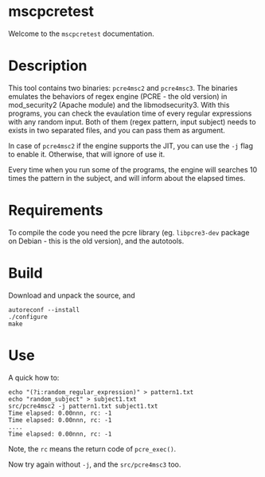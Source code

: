 mscpcretest
===========

Welcome to the `mscpcretest` documentation.

Description
===========

This tool contains two binaries: `pcre4msc2` and `pcre4msc3`. The binaries emulates the behaviors of regex engine (PCRE - the old version) in mod_security2 (Apache module) and the libmodsecurity3. With this programs, you can check the evaulation time of every regular expressions with any random input. Both of them (regex pattern, input subject) needs to exists in two separated files, and you can pass them as argument.

In case of `pcre4msc2` if the engine supports the JIT, you can use the `-j` flag to enable it. Otherwise, that will ignore of use it.

Every time when you run some of the programs, the engine will searches 10 times the pattern in the subject, and will inform about the elapsed times.

Requirements
============

To compile the code you need the pcre library (eg. `libpcre3-dev` package on Debian - this is the old version), and the autotools.

Build
=====

Download and unpack the source, and

```
autoreconf --install
./configure
make
```

Use
===

A quick how to:

```
echo "(?i:random_regular_expression)" > pattern1.txt
echo "random_subject" > subject1.txt
src/pcre4msc2 -j pattern1.txt subject1.txt
Time elapsed: 0.00nnn, rc: -1
Time elapsed: 0.00nnn, rc: -1
....
Time elapsed: 0.00nnn, rc: -1
```

Note, the `rc` means the return code of `pcre_exec()`.

Now try again without `-j`, and the `src/pcre4msc3` too.